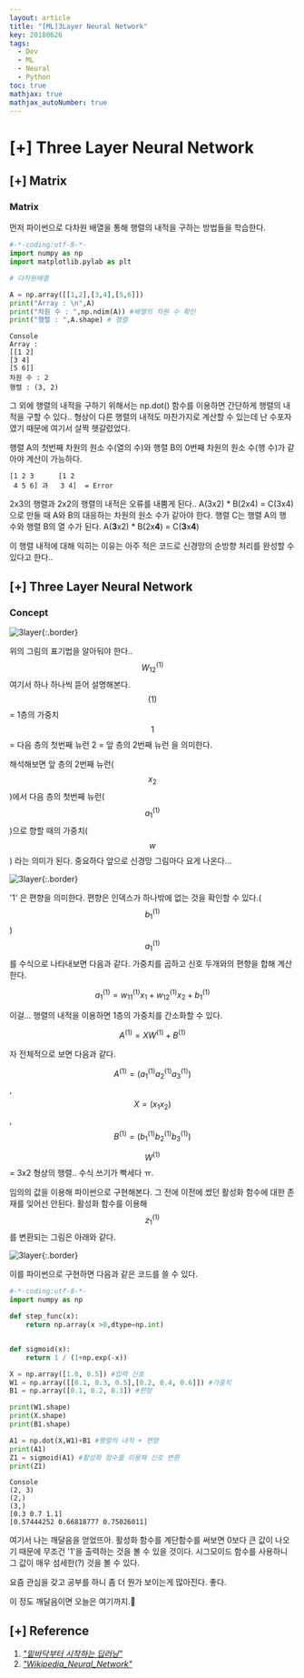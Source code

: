 ```yaml
---
layout: article
title: "[ML]3Layer Neural Network"
key: 20180626
tags:
  - Dev
  - ML
  - Neural
  - Python
toc: true
mathjax: true
mathjax_autoNumber: true
---
```


# [+] Three Layer Neural Network

<!--more-->

## [+] Matrix

### Matrix

먼저 파이썬으로 다차원 배열을 통해 행렬의 내적을 구하는 방법들을 학습한다.

```python
#-*-coding:utf-8-*-
import numpy as np
import matplotlib.pylab as plt

# 다차원배열

A = np.array([[1,2],[3,4],[5,6]])
print("Array : \n",A)
print("차원 수 : ",np.ndim(A)) #배열의 차원 수 확인
print("행렬 : ",A.shape) # 행렬
```

```
Console
Array :
[[1 2]
[3 4]
[5 6]]
차원 수 : 2
행렬 : (3, 2)
```

그 외에 행렬의 내적을 구하기 위해서는 np.dot() 함수를 이용하면 간단하게 행렬의 내적을 구할 수 있다..
형상이 다른 행렬의 내적도 마찬가지로 계산할 수 있는데 난 수포자였기 때문에 여기서 살짝 헷갈렸었다.

행렬 A의 첫번째 차원의 원소 수(열의 수)와 행렬 B의 0번째 차원의 원소 수(행 수)가 같아야 계산이 가능하다.

```
[1 2 3  	[1 2
 4 5 6] 과 	3 4]  = Error
```

2x3의 행렬과 2x2의 행렬의 내적은 오류를 내뿜게 된다..
A(3x2) * B(2x4) = C(3x4) 으로 만들 때 A와 B의 대응하는 차원의 원소 수가 같아야 한다. 행렬 C는 행렬 A의 행 수와 행렬 B의 열 수가 된다. A(**3**x2) * B(2x**4**) = C(**3**x**4**)

이 행렬 내적에 대해 익히는 이유는 아주 적은 코드로 신경망의 순방향 처리를 완성할 수 있다고 한다..

## [+] Three Layer Neural Network

### Concept

![3layer](https://github.com/Shhoya/Shhoya.github.io/blob/master/assets/images/task/3layer.png?raw=true "3layer"){:.border}

위의 그림의 표기법을 알아둬야 한다.. $$W_{12}^{(1)}$$  여기서 하나 하나씩 뜯어 설명해본다.
$$(1)$$ = 1층의 가중치
$$1$$ = 다음 층의 첫번째 뉴런
2 = 앞 층의 2번째 뉴런
을 의미한다.

해석해보면 앞 층의 2번째 뉴런($$x_2$$)에서 다음 층의 첫번째 뉴런($$a_{1}^{(1)}$$)으로 향할 때의 가중치($$w$$) 라는 의미가 된다.
중요하다 앞으로 신경망 그림마다 요게 나온다...

![3layer](https://github.com/Shhoya/Shhoya.github.io/blob/master/assets/images/task/3layer2.png?raw=true "3layer"){:.border}

'1' 은 편향을 의미한다. 편향은 인덱스가 하나밖에 없는 것을 확인할 수 있다.($$b_1^{(1)}$$)
$$a_1^{(1)}$$ 를 수식으로 나타내보면 다음과 같다. 가중치를 곱하고 신호 두개와의 편향을 합해 계산한다.

$$a_1^{(1)} = w_{11}^{(1)}x_1 + w_{12}^{(1)}x_2 + b_1^{(1)}$$

이걸... 행렬의 내적을 이용하면 1층의 가중치를 간소화할 수 있다.

$$A^{(1)} = XW^{(1)} + B^{(1)}$$

자 전체적으로 보면 다음과 같다.

$$A^{(1)} = (a_1^{(1)} a_2^{(1)} a_3^{(1)})$$ , $$X = (x_1 x_2)$$ , $$B^{(1)} = (b_1^{(1)} b_2^{(1)} b_3^{(1)})$$ 

$$W^{(1)}$$ = 3x2 형상의 행렬.. 수식 쓰기가 빡세다 ㅠ. 

임의의 값을 이용해 파이썬으로 구현해본다. 그 전에 이전에 썼던 활성화 함수에 대한 존재를 잊어선 안된다. 활성화 함수를 이용해 $$z_1^{(1)}$$ 를 변환되는 그림은 아래와 같다.

![3layer](https://github.com/Shhoya/Shhoya.github.io/blob/master/assets/images/task/3layer3.png?raw=true "3layer"){:.border}

이를 파이썬으로 구현하면 다음과 같은 코드를 쓸 수 있다.

```python
#-*-coding:utf-8-*-
import numpy as np

def step_func(x):
    return np.array(x >0,dtype=np.int)


def sigmoid(x):
    return 1 / (1+np.exp(-x))

X = np.array([1.0, 0.5]) #입력 신호
W1 = np.array([[0.1, 0.3, 0.5],[0.2, 0.4, 0.6]]) #가중치
B1 = np.array([0.1, 0.2, 0.3]) #편향

print(W1.shape)
print(X.shape)
print(B1.shape)

A1 = np.dot(X,W1)+B1 #행렬의 내적 + 편향
print(A1)
Z1 = sigmoid(A1) #활성화 함수를 이용해 신호 변환
print(Z1)

```

```
Console
(2, 3)
(2,)
(3,)
[0.3 0.7 1.1]
[0.57444252 0.66818777 0.75026011]
```

여기서 나는 깨달음을 얻었뜨아.
활성화 함수를 계단함수를 써보면 0보다 큰 값이 나오기 때문에 무조건 '1'을 출력하는 것을 볼 수 있을 것이다.
시그모이드 함수를 사용하니 그 값이 매우 섬세한(?) 것을 볼 수 있다.

요즘 관심을 갖고 공부를 하니 좀 더 뭔가 보이는게 많아진다. 좋다.

이 정도 깨달음이면 오늘은 여기까지.👻

## [+] Reference

1. <a href="http://www.hanbit.co.kr/store/books/look.php?p_code=B8475831198">*"밑바닥부터 시작하는 딥러닝"*</a>
2. <a href="https://en.wikipedia.org/wiki/Artificial_neural_network">*"Wikipedia_Neural_Network"*</a>